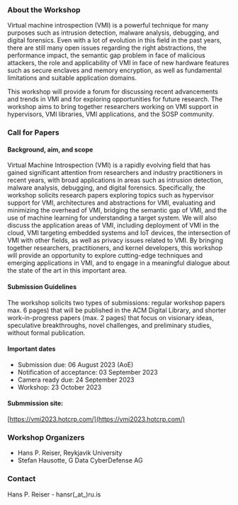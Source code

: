 ### About the Workshop

Virtual machine introspection (VMI) is a powerful technique for many purposes such as intrusion detection, malware analysis, debugging, and digital forensics. 
Even with a lot of evolution in this field in the past years, there are still many open issues regarding the right abstractions, the performance impact, the semantic gap problem in face of malicious attackers, the role and applicability of VMI in face of new hardware features such as secure enclaves and memory encryption, as well as fundamental limitations and suitable application domains.

This workshop will provide a forum for discussing recent advancements and trends in VMI and for exploring opportunities for future research. The workshop aims to bring together researchers working on VMI support in hypervisors, VMI libraries, VMI applications, and the SOSP community.

### Call for Papers

#### Background, aim, and scope

Virtual Machine Introspection (VMI) is a rapidly evolving field that has gained significant
attention from researchers and industry practitioners in recent years, with broad applications
in areas such as intrusion detection, malware analysis, debugging, and digital forensics.
Specifically, the workshop solicits research papers exploring topics such as hypervisor support
for VMI, architectures and abstractions for VMI, evaluating and minimizing the overhead of
VMI, bridging the semantic gap of VMI, and the use of machine learning for understanding
a target system. We will also discuss the application areas of VMI, including deployment of
VMI in the cloud, VMI targeting embedded systems and IoT devices, the intersection of VMI
with other fields, as well as privacy issues related to VMI. By bringing together researchers,
practitioners, and kernel developers, this workshop will provide an opportunity to explore
cutting-edge techniques and emerging applications in VMI, and to engage in a meaningful
dialogue about the state of the art in this important area.

#### Submission Guidelines

The workshop solicits two types of submissions: regular workshop papers max. 6 pages) that will be published in the ACM Digital Library, and shorter work-in-progress papers (max. 2 pages) that focus on visionary ideas, speculative breakthroughs, novel challenges, and preliminary studies, without formal publication.

#### Important dates

* Submission due: 06 August 2023 (AoE)
* Notification of acceptance: 03 September 2023
* Camera ready due: 24 September 2023
* Workshop: 23 October 2023

#### Submmission site:

[https://vmi2023.hotcrp.com/](https://vmi2023.hotcrp.com/)


### Workshop Organizers

* Hans P. Reiser, Reykjavik University
* Stefan Hausotte, G Data CyberDefense AG

### Contact

Hans P. Reiser - hansr(\_at\_)ru.is
